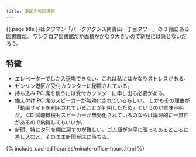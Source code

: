 ```yaml
---
title: 港区赤坂図書館
---
```


{{ page.title }}はタワマン「パークアクシス南青山一丁目タワー」の 3 階にある図書館だ。
ワンフロア図書館だが面積がかなり大きいので窮屈には感じないだろう。

## 特徴

* エレベーターでしか入退場できない。これは私にはかなりストレスがある。
* ゼンリン港区が受付カウンターに秘匿されている。
* 持ち込み PC 席を使うには受付カウンターに申し出る必要がある。
* 備え付け PC 席のスピーカーが無効化されているらしい。
  しかもその理由が「動画サイトを利用されていることが判明したため」というのが意味不明だ。
  CD 試聴機械もスピーカーが無効化されているのならば論理的に一貫性があるので納得してもいいが。
* 新聞、特に夕刊を棚に戻すのが難しい。ゴム紐が水平に張ってあるところに差し込むと、そのまま新聞が床に落ちる。

{% include_cached libraries/minato-office-hours.html %}
